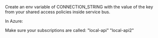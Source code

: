 Create an env variable of CONNECTION_STRING with the value of the key from your shared access policies inside service bus.

In Azure:

Make sure your subscriptions are called:
"local-api"
"local-api2"